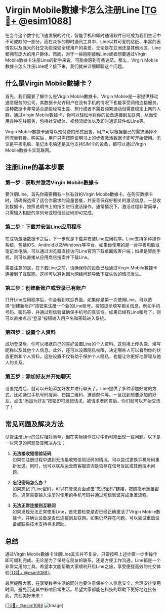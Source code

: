 # Virgin Mobile數據卡怎么注册Line [[TG💪+ @esim1088](https://t.me/s/esim1088)]

在当今这个数字化飞速发展的时代，智能手机和即时通讯软件已经成为我们生活中不可或缺的一部分。而在众多的即时通讯工具中，Line以其可爱的贴纸、丰富的表情包以及强大的社交功能深受全球用户的喜爱。无论是在亚洲还是其他地区，Line都拥有庞大的用户群体。然而，对于一些刚刚接触Line或者想要通过Virgin Mobile數據卡注册Line的新手来说，可能会感到有些迷茫。那么，Virgin Mobile數據卡怎么注册Line呢？接下来，我们就来详细聊聊这个问题。

## 什么是Virgin Mobile數據卡？

首先，我们需要了解什么是Virgin Mobile數據卡。Virgin Mobile是一家提供移动通信服务的公司，其数据卡允许用户在没有手机的情况下也能享受网络连接服务。这种数据卡非常适合那些经常出差、旅行或者不需要频繁通话但需要稳定上网的人群。通过Virgin Mobile數據卡，你可以轻松地将你的设备连接到互联网，从而使用各种在线服务，包括社交媒体、视频流媒体以及即时通讯软件如Line等。

Virgin Mobile數據卡通常以预付费的形式出售，用户可以根据自己的需求选择不同流量套餐。购买后，用户只需按照说明书上的步骤激活数据卡即可开始使用。无论是平板电脑、笔记本电脑还是其他支持SIM卡的设备，都可以通过Virgin Mobile數據卡实现联网。

## 注册Line的基本步骤

### 第一步：获取并激活Virgin Mobile數據卡

要注册Line，首先你需要拥有一张有效的Virgin Mobile數據卡。在购买数据卡时，请确保选择了适合你需求的流量套餐，并妥善保存好相关的激活信息。一旦收到数据卡，按照说明书上的指引进行激活操作。通常情况下，激活过程非常简单，只需输入相应的序列号或短信验证码即可完成。

### 第二步：下载并安装Line应用程序

在成功激活数据卡之后，下一步就是下载并安装Line应用程序。Line支持多种操作系统，包括iOS、Android以及Windows等平台。如果你使用的是一台平板电脑或笔记本电脑，可以通过浏览器直接访问Line官网下载桌面版客户端；如果是智能手机，则可以直接从应用商店搜索并下载Line。

需要注意的是，在下载Line之前，请确保你的设备已经通过Virgin Mobile數據卡连接到了互联网。这样可以避免因为网络问题导致下载失败的情况发生。

### 第三步：创建新账户或登录已有账户

打开Line应用程序后，你会看到欢迎界面。如果你是第一次使用Line，可以选择“创建新账户”按钮来注册一个新的Line账号。按照提示填写相关信息，例如手机号码、密码等，并通过短信验证确保手机号的真实性。如果已经有Line账号了，则可以直接点击“登录”按钮输入用户名和密码进入系统。

### 第四步：设置个人资料

成功登录后，你可以根据自己的喜好设置Line的个人资料。这包括上传头像、填写昵称以及其他个人信息。此外，还可以设置隐私权限，决定哪些人可以看到你的状态更新和个人资料。这些设置不仅有助于保护个人隐私，也能让你更好地管理与他人的关系。

### 第五步：添加好友并开始聊天

设置完成后，就可以开始添加好友并进行聊天了。Line提供了多种添加好友的方式，比如通过手机号码搜索、扫描二维码、邀请邮件等。一旦找到想要添加的好友，点击“添加为好友”按钮即可发起请求。被请求者同意后，你们就可以开始交流了！

## 常见问题及解决方法

尽管注册Line的过程相对简单，但在实际操作过程中仍可能出现一些问题。以下是一些常见的问题及其解决办法：

1. **无法接收短信验证码**  
   如果在注册过程中遇到无法接收短信验证码的情况，可以尝试更换手机号码重新发送。同时，也可以联系运营商客服咨询是否存在信号盲区或其他技术问题。

2. **忘记密码怎么办？**  
   如果忘记了Line密码，可以在登录页面点击“忘记密码”链接，按照指示重置密码。通常需要输入注册时使用的手机号码并通过短信验证完成重置流程。

3. **无法正常连接到互联网**  
   如果发现无法正常使用Line，首先要检查是否已经正确激活了Virgin Mobile數據卡，并确认设备是否已连接到互联网。如果仍然存在问题，可以尝试重启设备或联系技术支持寻求帮助。

## 总结

通过Virgin Mobile數據卡注册Line其实并不复杂，只要按照上述步骤一步步操作即可顺利完成。无论是为了保持与朋友的联系，还是方便工作沟通，Line都是一个非常实用的工具。希望本文能帮助大家顺利开启Line之旅，享受便捷高效的社交体验[[TG💪+ @esim1088](https://t.me/s/esim1088)]。

最后提醒大家，在享受数字生活的同时也要注意保护个人信息安全，合理安排使用时间，避免沉迷其中影响日常生活。希望大家都能在科技的帮助下更好地连接彼此，共创美好未来！

[[TG💪+ @esim1088](https://t.me/s/esim1088) ![Image](https://i.postimg.cc/4NQfJmqS/Snipaste-2025-05-13-00-14-12.png)]